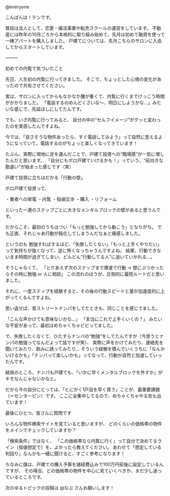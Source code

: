 @everyone 

こんばんは！テンです。

普段は法人として、恋愛・婚活事業や転売スクールの運営をしています。
不動産には昨年の10月ごろから本格的に取り組み始めて、先月は初めて融資を使って一棟アパートを購入しました。
戸建てについては、先月こちらのサロンに入会してからスタートしています。

⸻

初めての内覧で気づいたこと

先日、人生初の内覧に行ってきました。
そこで、ちょっとした心境の変化があったので共有させてください。

実は、サロンに入ってからもなかなか腰が重くて、内覧に行くまでけっこう時間がかかりました。
「電話するのめんどくさいな〜、明日にしようかな…」みたいな感じで、先延ばしにしてたんです。

でも、いざ内覧に行ってみると、
自分の中の“セルフイメージ”がグッと変わったのを実感したんですよね。

今では、「良さそうな物件あったら、すぐ電話してみよう」って自然に思えるようになっていて、電話するのがちょっと楽しくなってきています！

たぶん、実際に現地に足を運んだことで、戸建て投資への“臨場感”が一気に増したんだと思います。
「自分にもボロ戸建ていけるかも！」っていう、“前向きな勘違い”が始まった感じです（笑）

戸建て投資に立ちはだかる「行動の壁」

ボロ戸建て投資って、

・業者への架電
・内覧
・指値交渉
・購入
・リフォーム

といった一連のステップごとに大きなメンタルブロックの壁があると思うんです。

だからこそ、最初のうちはつい「もっと勉強してから動こう」となりがち。
でも正直、それじゃあ行動が鈍化してしまうんだなぁと痛感しました。

というのも
勉強すればするほど、「失敗したくない」「もっと上手くやりたい」って気持ちが強くなって、逆に怖くなっちゃうんですよね。
結果、行動できないまま時間が過ぎてしまい、どんどん“行動してる人”に追いていかれる…。

そうじゃなくて、
「とりあえず次のステップまで爆速で行動 → 壁にぶつかったらその時に勉強 or 人に相談」
この流れのほうが、圧倒的に最短ルートだと思いました。

それに、一度ステップを経験すると、その後の行動スピードと量が加速度的に上がってくるんですよね。


思い返せば、昔ストリートナンパをしてたときも、同じことを感じてました。

「こんな声かけても意味ないかな…」
「本当にこれで上手くいくの？」
みたいな不安があって、最初はめちゃくちゃビビってました。

で、失敗したくなくて、ひたすらナンパの“勉強”をしてたんですが（今思うとナンパの勉強ってなんだよって話ですが笑）、
実際に声をかけてみたり、連絡先を聞いてみたり、飲みに誘ってみたり…
そういう経験を積んでいくうちに「なんかいけるかも」「ナンパって楽しいかも」ってなって、行動が自然と加速していったんです。

結局のところ、ナンパも戸建ても、「いかに早くメンタルブロックを外すか」がキモなんじゃないかなと。


だから今の自分にとっては、「とにかく1戸目を早く買う」ことが、最重要課題（＝センターピン）です。
ここに全集中してるので、めちゃくちゃやる気も出ています！


最後にひとつ、皆さんに質問です

いろんな物件検索サイトを見ていると思いますが、
どのくらいの価格帯の物件をメインでチェックしていますか？

「検索条件」ではなく、
「この価格帯なら内覧に行く」って自分で決めてるライン（指値想定で）を、よかったら教えてください。
あわせて「想定している利回り」なんかも一緒に聞けると、すごく参考になります！

ちなみに僕は、戸建ての購入予算を諸経費込みで100万円前後に設定しているんですが、
その場合、どの価格帯の物件を中心に見ていくべきか、まだ少し迷っているところです。

次のゆるトピックの投稿は @なぷ さんお願いします！ 
